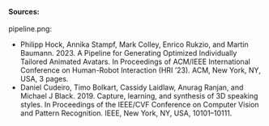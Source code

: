 **Sources:**<br /><br />
pipeline.png:
- Philipp Hock, Annika Stampf, Mark Colley, Enrico Rukzio, and Martin Baumann. 2023. A Pipeline for Generating Optimized Individually Tailored Animated Avatars. In Proceedings of ACM/IEEE International Conference on Human-Robot Interaction (HRI ’23). ACM, New York, NY, USA, 3 pages.
- Daniel Cudeiro, Timo Bolkart, Cassidy Laidlaw, Anurag Ranjan, and Michael J Black. 2019. Capture, learning, and synthesis of 3D speaking styles. In Proceedings of the IEEE/CVF Conference on Computer Vision and Pattern Recognition. IEEE, New York, NY, USA, 10101–10111.
